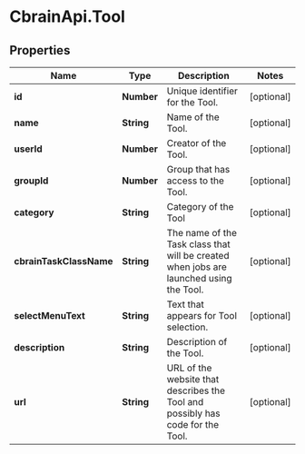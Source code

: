 # CbrainApi.Tool

## Properties
Name | Type | Description | Notes
------------ | ------------- | ------------- | -------------
**id** | **Number** | Unique identifier for the Tool. | [optional] 
**name** | **String** | Name of the Tool. | [optional] 
**userId** | **Number** | Creator of the Tool. | [optional] 
**groupId** | **Number** | Group that has access to the Tool. | [optional] 
**category** | **String** | Category of the Tool | [optional] 
**cbrainTaskClassName** | **String** | The name of the Task class that will be created when jobs are launched using the Tool. | [optional] 
**selectMenuText** | **String** | Text that appears for Tool selection. | [optional] 
**description** | **String** | Description of the Tool. | [optional] 
**url** | **String** | URL of the website that describes the Tool and possibly has code for the Tool. | [optional] 


